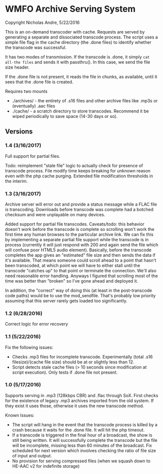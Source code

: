 # WMFO Archive Serving System

Copyright Nicholas Andre, 5/22/2016

This is an on-demand transcoder with cache. Requests are served by generating a separate and dissociated transcode process. The script uses a simple file flag in the cache directory (the .done files) to identify whether the transcode was successful.

It has two modes of transmission. If the transcode is .done, it simply `cat all-the files` and sends it with passthru(). In this case, we send the file size header.

If the .done file is not present, it reads the file in chunks, as available, until it sees that the .done file is created.

Requires two mounts 

* ./archives/ - the entirety of .s16 files and other archive files like .mp3s or (eventually) .aac files
* ./cache/ - a scratch directory to store transcodes. Recommend it be wiped periodically to save space (14-30 days or so).

## Versions

### 1.4 (3/16/2017)

Full support for partial files.

Todo: reimplement "stale file" logic to actually check for presence of transcode process. File modify time keeps breaking for unknown reason even with the php cache purging. Extended file modification thresholds in the interim.

### 1.3 (3/16/2017)

Archive server will error out and provide a status message while a FLAC file is transcoding. Downloads before transcode was complete had a botched checksum and were unplayable on many devices.

Added support for partial file transcodes. Caveats/todo: this behavior doesn't work before the transcode is complete so scrolling won't work the first time any human browses to the particular archive link. We can fix this by implementing a separate partial file support while the transcode is in process (currently it will just respond with 200 and again send the file which will confuse poor HTML5 audio element). Basically, before the transcode completes the app gives an "estimated" file size and then sends the data if it's available. That means someone could scroll ahead to a point that hasn't been transcoded, at which point we will have to either stall until the transcode "catches up" to that point or terminate the connection. We'll also need reasonable error handling. Anyways I figured that scrolling most of the time was better than "broken" so I've gone ahead and deployed it.

In addition, the "correct" way of doing this (at least in the post-transcode code paths) would be to use the mod_sendfile. That's probably low priority assuming that this server rarely gets loaded too significantly.

### 1.2 (6/28/2016)

Correct logic for error recovery

### 1.1 (5/22/2016)

Fix the following issues:

* Checks .mp3 files for incomplete transcode. Experimentally (total .s16 filesize)/(cache file size) should be at or slightly less than 12.
* Script detects stale cache files (> 10 seconds since modification at script execution). Only tests if .done file not present.


### 1.0 (5/17/2016)

Supports serving in .mp3 (128kbps CBR) and .flac through SoX. First checks for the existence of legacy .mp3 archives imported from the old system. If they exist it uses those, otherwise it uses the new transcode method.

Known Issues:

* The script will hang in the event that the transcode process is killed by a crash because it waits for the .done file. It will hit the php timeout.
* If a transcode is triggered in the final hour of a broadcast, the show is still being written. It will successfully complete the transcode but the file will be incomplete, missing less than 60 minutes of the broadcast. Fix scheduled for next version which involves checking the ratio of file size of input and output.
* No provision for serving compressed files (when we squash down to HE-AAC v2 for indefinite storage)
